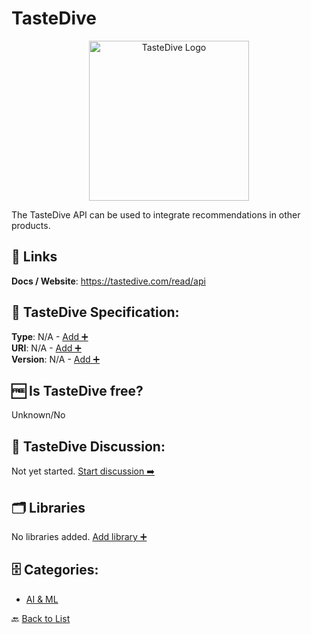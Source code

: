 # TasteDive
<p align="center">
    <img width="256" src="https://raw.githubusercontent.com/apis-list/apis-list/main/apis/tastedive/logo_256x256.png" alt="TasteDive Logo"/>
</p>
The TasteDive API can be used to integrate recommendations in other products.

##  🔗 Links
**Docs / Website**: https://tastedive.com/read/api

## 🧬 TasteDive Specification:
**Type**: N/A - [Add ➕](https://github.com/apis-list/apis-list/edit/main/apis/tastedive/tastedive.yaml)  
**URI**: N/A - [Add ➕](https://github.com/apis-list/apis-list/edit/main/apis/tastedive/tastedive.yaml)  
**Version**: N/A - [Add ➕](https://github.com/apis-list/apis-list/edit/main/apis/tastedive/tastedive.yaml)

## 🆓 Is TasteDive free?
 Unknown/No 

## 💬 TasteDive Discussion:
Not yet started. [Start discussion ➡️](https://github.com/apis-list/apis-list/discussions/new)

## 🗂️ Libraries

No libraries added. [Add library ➕](https://github.com/apis-list/apis-list/edit/main/apis/tastedive/tastedive.yaml)    


## 🗄️ Categories:
- [AI & ML](https://github.com/apis-list/apis-list#ai--ml-)

🔙  [Back to List](https://github.com/apis-list/apis-list)
